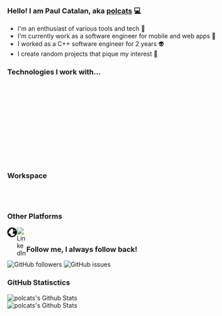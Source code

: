 ###  Hello! I am Paul Catalan, aka [polcats][website] :computer:
- I'm an enthusiast of various tools and tech :wrench:
- I'm currently work as a software engineer for mobile and web apps :iphone: 
- I worked as a C++ software engineer for 2 years :alien: 
- I create random projects that pique my interest :art:

### Technologies I work with...
<img align="left" alt="" src="https://img.shields.io/badge/C++%20-%2300599C.svg?&style=flat-square&logo=c%2B%2B&logoColor=white" />
<img align="left" alt="" src="https://img.shields.io/badge/Python%20-%2314354C.svg?&style=flat-square&logo=python&logoColor=white" />
<img align="left" alt="" src="https://img.shields.io/badge/Java-%23ED8B00.svg?&style=flat-square&logo=java&logoColor=white" />
<img align="left" alt="" src="https://img.shields.io/badge/JavaScript-%23F7DF1E.svg?&style=flat-square&logo=javascript&logoColor=black" />
<img align="left" alt="" src="https://img.shields.io/badge/TypeScript%20-%23007ACC.svg?&style=flat-square&logo=typescript&logoColor=white" />
<img align="left" alt="" src="https://img.shields.io/badge/HTML5-%23E34F26.svg?&style=flat-square&logo=html5&logoColor=white" />
<img align="left" alt="" src="https://img.shields.io/badge/CSS3-%231572B6.svg?&style=flat-square&logo=css3&logoColor=white" />
<img align="left" alt="" src="https://img.shields.io/badge/Sass-%23CC6699.svg?&style=flat-square&logo=sass&logoColor=white" />

<br><br>

<img align="left" alt="" src="https://img.shields.io/badge/Expo%20-%2320232a.svg?&style=flat-square&logo=expo&logoColor=%23FFFFFF" />
<img align="left" alt="" src="https://img.shields.io/badge/React%20-%2320232a.svg?&style=flat-square&logo=react&logoColor=%2361DAFB" />
<img align="left" alt="" src="https://img.shields.io/badge/React_Native%20-%2320232a.svg?&style=flat-square&logo=react&logoColor=%2361DAFB" />
<img align="left" alt="" src="https://img.shields.io/badge/Android_Studio%20-%233DDC84.svg?&style=flat-square&logo=android%20studio&logoColor=%23000000" />

<br><br>

<img align="left" alt="" src="https://img.shields.io/badge/NodeJS%20-%23339933.svg?&style=flat-square&logo=node.js&logoColor=%23FFFFFF" />
<img align="left" alt="" src="https://img.shields.io/badge/Nodemon%20-%2376D04B.svg?&style=flat-square&logo=nodemon&logoColor=%23000000" />
<img align="left" alt="" src="https://img.shields.io/badge/Mongo_DB%20-%2347A248.svg?&style=flat-square&logo=mongodb&logoColor=%23FFFFFF" />
<img align="left" alt="" src="https://img.shields.io/badge/ExpressJS%20-%23404d59.svg?&style=flat-square&logoColor=%23FFFFFF" />
<img align="left" alt="" src="https://img.shields.io/badge/JWT%20-%23000000.svg?&style=flat-square&logo=json%20web%20tokens&logoColor=%23FFFFFF" />

<br><br>

<img align="left" alt="" src="https://img.shields.io/badge/VS_Code%20-%23007ACC.svg?&style=flat-square&logo=visual%20studio%20code&logoColor=%23FFFFFF" />
<img align="left" alt="" src="https://img.shields.io/badge/Sublime%20-%23FF9800.svg?&style=flat-square&logo=sublime%20text&logoColor=%23FFFFFF" />
<img align="left" alt="" src="https://img.shields.io/badge/Git%20-%23F05032.svg?&style=flat-square&logo=git&logoColor=%23FFFFFF" />
<img align="left" alt="" src="https://img.shields.io/badge/GitBab%20-%23FCA121.svg?&style=flat-square&logo=gitlab&logoColor=%23FFFFFF" />
<img align="left" alt="" src="https://img.shields.io/badge/GitHub%20-%23181717.svg?&style=flat-square&logo=github&logoColor=%23FFFFFF" />

<br><br>

### Workspace

<img align="left" alt="" src="https://img.shields.io/badge/Nvidia-GTX_1660_TI-%2376B900.svg?&style=flat-square&logo=nvidia&logoColor=white" />
<img align="left" alt="" src="https://img.shields.io/badge/AMD-Ryzen%205%202600-%23ED1C24.svg?&style=flat-square&logo=amd&logoColor=white" />
<img align="left" alt="" src="https://img.shields.io/badge/Windows%20-%230078D6.svg?&style=flat-square&logo=windows&logoColor=%23FFFFFF" />
<img align="left" alt="" src="https://img.shields.io/badge/Ubuntu%20-%23E95420.svg?&style=flat-square&logo=ubuntu&logoColor=%23FFFFFF" />

<br><br>

### Other Platforms
[<img align="left" alt="polcats.tech" width="22px" src="https://raw.githubusercontent.com/iconic/open-iconic/master/svg/globe.svg" />][website]
[<img align="left" alt="LinkedIn" width="22px" src="https://cdn.jsdelivr.net/npm/simple-icons@v3/icons/linkedin.svg" />][linkedin]
<br>
### Follow me, I always follow back!
![GitHub followers](https://img.shields.io/github/followers/polcats?style=for-the-badge)
![GitHub issues](https://img.shields.io/github/issues-raw/polcats/FollowBackChecker?label=Followback%20Updates&style=for-the-badge)

### GitHub Statisctics
<img align="left" alt="polcats's Github Stats" width="435px" src="https://github-readme-stats.vercel.app/api?username=polcats&show_icons=true&hide_border=true&count_private=true&theme=dark" /> <img align="left" alt="polcats's Github Stats" src="https://github-readme-stats.vercel.app/api/top-langs/?username=polcats&layout=compact" />

[website]: https://www.polcats.tech
[linkedin]: https://www.linkedin.com/in/polcats/
[blank]: #
